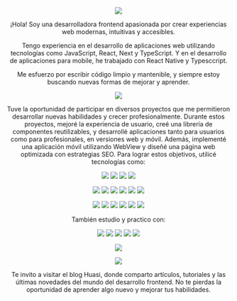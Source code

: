 <p align='center'>
   <img src="https://capsule-render.vercel.app/api?type=waving&color=auto&height=300&section=header&text=Lucia%20Aldana&fontSize=40&desc=Frontend%20Developer&descSize=20&theme=cobalt"/>
</p>
<p align='center'>
  ¡Hola! Soy una desarrolladora frontend apasionada por crear experiencias web modernas, intuitivas y accesibles. 
</p>
<p align='center'>
  Tengo experiencia en el desarrollo de aplicaciones web utilizando tecnologías como JavaScript, React, Next y TypeScript. Y en el desarrollo de aplicaciones para mobile, he trabajado con React Native y Typesccript.
</p>
<p align='center'>
  Me esfuerzo por escribir código limpio y mantenible, y siempre estoy buscando nuevas formas de mejorar y aprender.
</p>
<p align='center'>
   <img src="https://capsule-render.vercel.app/api?type=soft&color=auto&height=48&section=header&text=Stack&fontSize=24&theme=cobalt"/>
</p>
<p align='center'>
  Tuve la oportunidad de participar en diversos proyectos que me permitieron desarrollar nuevas habilidades y crecer profesionalmente. Durante estos proyectos, mejoré la experiencia de usuario, creé una librería de componentes reutilizables, y desarrollé aplicaciones tanto para usuarios como para profesionales, en versiones web y móvil. Además, implementé una aplicación móvil utilizando WebView y diseñé una página web optimizada con estrategias SEO. Para lograr estos objetivos, utilicé tecnologías como:
</p>
<p align='center'>
  <img src="https://img.shields.io/badge/React-61DAFB?style=flat&logo=react&logoColor=white"/>
  <img src="https://img.shields.io/badge/React%20Native-61DAFB?style=flat&logo=react&logoColor=white"/>
  <img src="https://img.shields.io/badge/Next.js-000000?style=flat&logo=nextdotjs&logoColor=white"/>
  <img src="https://img.shields.io/badge/TypeScript-3178C6?style=flat&logo=typescript&logoColor=white"/>
</p>
<p align='center'>
  <img src="https://img.shields.io/badge/Storybook-FF4785?style=flat&logo=storybook&logoColor=white"/>
  <img src="https://img.shields.io/badge/I18Next-26A69A?style=flat&logo=i18next&logoColor=white"/>
  <img src="https://img.shields.io/badge/WebView-4285F4?style=flat&logo=googlechrome&logoColor=white"/>
  <img src="https://img.shields.io/badge/Redux-764ABC?style=flat&logo=redux&logoColor=white"/>
  <img src="https://img.shields.io/badge/React%20Hook%20Form-EC5990?style=flat&logo=reacthookform&logoColor=white"/>
  <img src="https://img.shields.io/badge/Mapbox-000000?style=flat&logo=mapbox&logoColor=white"/>
</p>
<p align='center'>
  <img src="https://img.shields.io/badge/Material%20UI-0081CB?style=flat&logo=material-ui&logoColor=white"/>
  <img src="https://img.shields.io/badge/Sass-CC6699?style=flat&logo=sass&logoColor=white"/>
  <img src="https://img.shields.io/badge/CSS%20Modules-000000?style=flat&logo=css3&logoColor=white"/>
  <img src="https://img.shields.io/badge/Firebase-FFCA28?style=flat&logo=firebase&logoColor=white"/>
  <img src="https://img.shields.io/badge/Node.js-339933?style=flat&logo=nodedotjs&logoColor=white"/>
  <img src="https://img.shields.io/badge/Express-000000?style=flat&logo=express&logoColor=white"/>
</p>
<p align='center'>
  También estudio y practico con:
</p>
<p align='center'>
  <img src="https://img.shields.io/badge/Styled%20Components-DB7093?style=flat&logo=styled-components&logoColor=white"/>
  <img src="https://img.shields.io/badge/Tailwind%20CSS-38B2AC?style=flat&logo=tailwind-css&logoColor=white"/>
  <img src="https://img.shields.io/badge/MongoDB-47A248?style=flat&logo=mongodb&logoColor=white"/>
  <img src="https://img.shields.io/badge/Figma-F24E1E?style=flat&logo=figma&logoColor=white"/>
  <img src="https://img.shields.io/badge/OpenAI-412991?style=flat&logo=openai&logoColor=white"/>
</p>
<p align='center'>
   <img src="https://capsule-render.vercel.app/api?type=soft&color=auto&height=48&section=header&text=Últimos%20Artículos&fontSize=24&theme=cobalt"/>
</p>
<p align='center'>
  <a href="#">
   <img src="https://img.shields.io/badge/Visitar-Huasi%20blog%20-blue"/>
  <a/>
</p>
<p align='center'>
  Te invito a visitar el blog Huasi, donde comparto artículos, tutoriales y las últimas novedades del mundo del desarrollo frontend. No te pierdas la oportunidad de aprender algo nuevo y mejorar tus habilidades.
</p>



